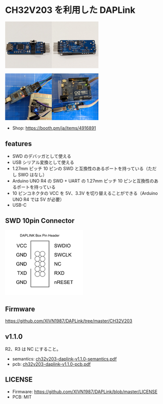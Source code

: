 # CH32V203 を利用した DAPLink

<img src="images/photo1.jpg" width="30%" /><img src="images/photo2.jpg" width="30%" />

<img src="images/photo3.jpg" width="30%" /><img src="images/photo4.jpg" width="30%" />

- Shop: https://booth.pm/ja/items/4916891

## features

- SWD のデバッガとして使える
- USB シリアル変換として使える
- 1.27mm ピッチ 10 ピンの SWD と互換性のあるポートを持っている（ただし SWO はなし）
- Arduino UNO R4 の SWD + UART の 1.27mm ピッチ 10 ピンと互換性のあるポートを持っている
- 10 ピンコネクタの VCC を 5V、3.3V を切り替えることができる（Arduino UNO R4 では 5V が必要）
- USB-C

## SWD 10pin Connector

<img src="images/swd-connector.png" width="50%" />

## Firmware

https://github.com/XIVN1987/DAPLink/tree/master/CH32V203

## v1.1.0

R2、R3 は NC にすること。

- semantics: [ch32v203-daplink-v1.1.0-semantics.pdf](ch32v203-daplink-v1.1.0-semantics.pdf)
- pcb: [ch32v203-daplink-v1.1.0-pcb.pdf](ch32v203-daplink-v1.1.0-pcb.pdf)

## LICENSE

- Firmware: https://github.com/XIVN1987/DAPLink/blob/master/LICENSE
- PCB: MIT
